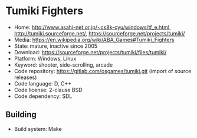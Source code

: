 # Tumiki Fighters

- Home: http://www.asahi-net.or.jp/~cs8k-cyu/windows/tf_e.html, http://tumiki.sourceforge.net/, https://sourceforge.net/projects/tumiki/
- Media: https://en.wikipedia.org/wiki/ABA_Games#Tumiki_Fighters
- State: mature, inactive since 2005
- Download: https://sourceforge.net/projects/tumiki/files/tumiki/
- Platform: Windows, Linux
- Keyword: shooter, side-scrolling, arcade
- Code repository: https://gitlab.com/osgames/tumiki.git (import of source releases)
- Code language: D, C++
- Code license: 2-clause BSD
- Code dependency: SDL

## Building

- Build system: Make
